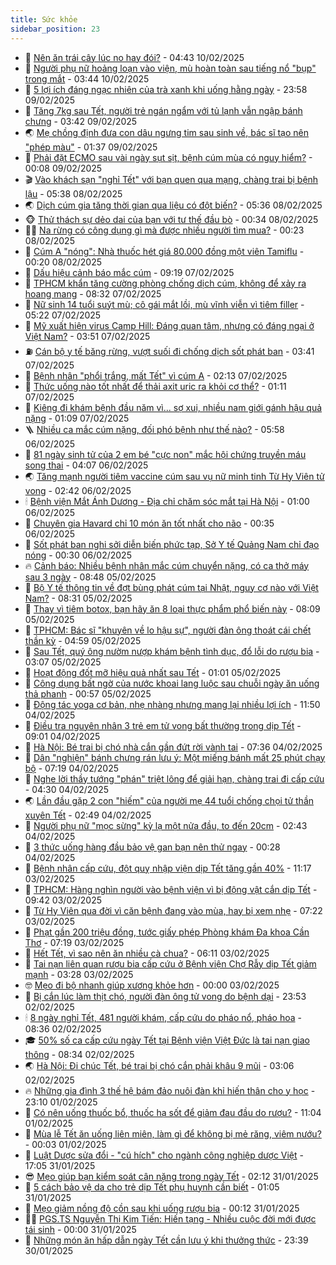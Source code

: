 ```yaml
---
title: Sức khỏe
sidebar_position: 23
---
```


<!-- dantri-suc-khoe:START -->
- 🤔 [Nên ăn trái cây lúc no hay đói?](https://dantri.com.vn/suc-khoe/nen-an-trai-cay-luc-no-hay-doi-20250210110003742.htm) - 04:43 10/02/2025
- 🚦 [Người phụ nữ hoảng loạn vào viện, mù hoàn toàn sau tiếng nổ &quot;bụp&quot; trong mắt](https://dantri.com.vn/suc-khoe/nguoi-phu-nu-hoang-loan-vao-vien-mu-hoan-toan-sau-tieng-no-bup-trong-mat-20250210102123642.htm) - 03:44 10/02/2025
- 🤖 [5 lợi ích đáng ngạc nhiên của trà xanh khi uống hằng ngày](https://dantri.com.vn/suc-khoe/5-loi-ich-dang-ngac-nhien-cua-tra-xanh-khi-uong-hang-ngay-20250207163943327.htm) - 23:58 09/02/2025
- 🐻 [Tăng 7kg sau Tết, người trẻ ngán ngẩm với tủ lạnh vẫn ngập bánh chưng](https://dantri.com.vn/suc-khoe/tang-7kg-sau-tet-nguoi-tre-ngan-ngam-voi-tu-lanh-van-ngap-banh-chung-20250208100436120.htm) - 03:42 09/02/2025
- 🌏 [Mẹ chồng định đưa con dâu ngưng tim sau sinh về, bác sĩ tạo nên &quot;phép màu&quot;](https://dantri.com.vn/suc-khoe/me-chong-dinh-dua-con-dau-ngung-tim-sau-sinh-ve-bac-si-tao-nen-phep-mau-20250209082331389.htm) - 01:37 09/02/2025
- 👺 [Phải đặt ECMO sau vài ngày sụt sịt, bệnh cúm mùa có nguy hiểm?](https://dantri.com.vn/suc-khoe/phai-dat-ecmo-sau-vai-ngay-sut-sit-benh-cum-mua-co-nguy-hiem-20250207155737920.htm) - 00:08 09/02/2025
- 🎬 [Vào khách sạn &quot;nghỉ Tết&quot; với bạn quen qua mạng, chàng trai bị bệnh lậu](https://dantri.com.vn/suc-khoe/vao-khach-san-nghi-tet-voi-ban-quen-qua-mang-chang-trai-bi-benh-lau-20250208104843018.htm) - 05:38 08/02/2025
- 🌏 [Dịch cúm gia tăng thời gian qua liệu có đột biến?](https://dantri.com.vn/suc-khoe/dich-cum-gia-tang-thoi-gian-qua-lieu-co-dot-bien-20250208115758950.htm) - 05:36 08/02/2025
- 🐵 [Thử thách sự dẻo dai của bạn với tư thế đầu bò](https://dantri.com.vn/suc-khoe/thu-thach-su-deo-dai-cua-ban-voi-tu-the-dau-bo-20250204144837003.htm) - 00:34 08/02/2025
- 👨‍🏫 [Na rừng có công dụng gì mà được nhiều người tìm mua?](https://dantri.com.vn/suc-khoe/na-rung-co-cong-dung-gi-ma-duoc-nhieu-nguoi-tim-mua-20250203143439387.htm) - 00:23 08/02/2025
- 🤗 [Cúm A &quot;nóng&quot;: Nhà thuốc hét giá 80.000 đồng một viên Tamiflu](https://dantri.com.vn/suc-khoe/cum-a-nong-nha-thuoc-het-gia-80000-dong-mot-vien-tamiflu-20250208070456233.htm) - 00:20 08/02/2025
- 🫶 [Dấu hiệu cảnh báo mắc cúm](https://dantri.com.vn/suc-khoe/dau-hieu-canh-bao-mac-cum-20250207160218886.htm) - 09:19 07/02/2025
- 🙉 [TPHCM khẩn tăng cường phòng chống dịch cúm, không để xảy ra hoang mang](https://dantri.com.vn/suc-khoe/tphcm-khan-tang-cuong-phong-chong-dich-cum-khong-de-xay-ra-hoang-mang-20250207143444019.htm) - 08:32 07/02/2025
- 🦅 [Nữ sinh 14 tuổi suýt mù; cô gái mắt lồi, mù vĩnh viễn vì tiêm filler](https://dantri.com.vn/suc-khoe/nu-sinh-14-tuoi-suyt-mu-co-gai-mat-loi-mu-vinh-vien-vi-tiem-filler-20250207121452845.htm) - 05:22 07/02/2025
- 🐘 [Mỹ xuất hiện virus Camp Hill: Đáng quan tâm, nhưng có đáng ngại ở Việt Nam?](https://dantri.com.vn/suc-khoe/my-xuat-hien-virus-camp-hill-dang-quan-tam-nhung-co-dang-ngai-o-viet-nam-20250207103644074.htm) - 03:51 07/02/2025
- ⛽️ [Cán bộ y tế băng rừng, vượt suối đi chống dịch sốt phát ban](https://dantri.com.vn/suc-khoe/can-bo-y-te-bang-rung-vuot-suoi-di-chong-dich-sot-phat-ban-20250206203546453.htm) - 03:41 07/02/2025
- 🤡 [Bệnh nhân &quot;phổi trắng, mất Tết&quot; vì cúm A](https://dantri.com.vn/suc-khoe/benh-nhan-phoi-trang-mat-tet-vi-cum-a-20250206172530495.htm) - 02:13 07/02/2025
- 💼 [Thức uống nào tốt nhất để thải axit uric ra khỏi cơ thể?](https://dantri.com.vn/suc-khoe/thuc-uong-nao-tot-nhat-de-thai-axit-uric-ra-khoi-co-the-20250205163245569.htm) - 01:11 07/02/2025
- 🤔 [Kiêng đi khám bệnh đầu năm vì... sợ xui, nhiều nam giới gánh hậu quả nặng](https://dantri.com.vn/suc-khoe/kieng-di-kham-benh-dau-nam-vi-so-xui-nhieu-nam-gioi-ganh-hau-qua-nang-20250206141219008.htm) - 01:09 07/02/2025
- 🪜 [Nhiều ca mắc cúm nặng, đối phó bệnh như thế nào?](https://dantri.com.vn/suc-khoe/nhieu-ca-mac-cum-nang-doi-pho-benh-nhu-the-nao-20250206104036181.htm) - 05:58 06/02/2025
- 📝 [81 ngày sinh tử của 2 em bé &quot;cực non&quot; mắc hội chứng truyền máu song thai](https://dantri.com.vn/suc-khoe/81-ngay-sinh-tu-cua-2-em-be-cuc-non-mac-hoi-chung-truyen-mau-song-thai-20250206101434220.htm) - 04:07 06/02/2025
- 🌏 [Tăng mạnh người tiêm vaccine cúm sau vụ nữ minh tinh Từ Hy Viên tử vong](https://dantri.com.vn/suc-khoe/tang-manh-nguoi-tiem-vaccine-cum-sau-vu-nu-minh-tinh-tu-hy-vien-tu-vong-20250205222313880.htm) - 02:42 06/02/2025
- 🕯 [Bệnh viện Mắt Ánh Dương - Địa chỉ chăm sóc mắt tại Hà Nội](https://dantri.com.vn/suc-khoe/benh-vien-mat-anh-duong-dia-chi-cham-soc-mat-tai-ha-noi-20250123112907088.htm) - 01:00 06/02/2025
- 🦍 [Chuyên gia Havard chỉ 10 món ăn tốt nhất cho não](https://dantri.com.vn/suc-khoe/chuyen-gia-havard-chi-10-mon-an-tot-nhat-cho-nao-20250204075040506.htm) - 00:35 06/02/2025
- 🌈 [Sốt phát ban nghi sởi diễn biến phức tạp, Sở Y tế Quảng Nam chỉ đạo nóng](https://dantri.com.vn/suc-khoe/sot-phat-ban-nghi-soi-dien-bien-phuc-tap-so-y-te-quang-nam-chi-dao-nong-20250205180147528.htm) - 00:30 06/02/2025
- 🔥 [Cảnh báo: Nhiều bệnh nhân mắc cúm chuyển nặng, có ca thở máy sau 3 ngày](https://dantri.com.vn/suc-khoe/canh-bao-nhieu-benh-nhan-mac-cum-chuyen-nang-co-ca-tho-may-sau-3-ngay-20250205153939013.htm) - 08:48 05/02/2025
- 🌊 [Bộ Y tế thông tin về đợt bùng phát cúm tại Nhật, nguy cơ nào với Việt Nam?](https://dantri.com.vn/suc-khoe/bo-y-te-thong-tin-ve-dot-bung-phat-cum-tai-nhat-nguy-co-nao-voi-viet-nam-20250205152538601.htm) - 08:31 05/02/2025
- 🚦 [Thay vì tiêm botox, bạn hãy ăn 8 loại thực phẩm phổ biến này](https://dantri.com.vn/suc-khoe/thay-vi-tiem-botox-ban-hay-an-8-loai-thuc-pham-pho-bien-nay-20250205125816541.htm) - 08:09 05/02/2025
- 🤖 [TPHCM: Bác sĩ &quot;khuyên về lo hậu sự&quot;, người đàn ông thoát cái chết thần kỳ](https://dantri.com.vn/suc-khoe/tphcm-bac-si-khuyen-ve-lo-hau-su-nguoi-dan-ong-thoat-cai-chet-than-ky-20250205113448324.htm) - 04:59 05/02/2025
- 🤡 [Sau Tết, quý ông nườm nượp khám bệnh tình dục, đổ lỗi do rượu bia](https://dantri.com.vn/suc-khoe/sau-tet-quy-ong-nuom-nuop-kham-benh-tinh-duc-do-loi-do-ruou-bia-20250205071514625.htm) - 03:07 05/02/2025
- 💂 [Hoạt động đốt mỡ hiệu quả nhất sau Tết](https://dantri.com.vn/suc-khoe/hoat-dong-dot-mo-hieu-qua-nhat-sau-tet-20250204122602343.htm) - 01:01 05/02/2025
- 🦄 [Công dụng bất ngờ của nước khoai lang luộc sau chuỗi ngày ăn uống thả phanh](https://dantri.com.vn/suc-khoe/cong-dung-bat-ngo-cua-nuoc-khoai-lang-luoc-sau-chuoi-ngay-an-uong-tha-phanh-20250203153309343.htm) - 00:57 05/02/2025
- 🧠 [Động tác yoga cơ bản, nhẹ nhàng nhưng mang lại nhiều lợi ích](https://dantri.com.vn/suc-khoe/dong-tac-yoga-co-ban-nhe-nhang-nhung-mang-lai-nhieu-loi-ich-20250203135129398.htm) - 11:50 04/02/2025
- 🤖 [Điều tra nguyên nhân 3 trẻ em tử vong bất thường trong dịp Tết](https://dantri.com.vn/suc-khoe/dieu-tra-nguyen-nhan-3-tre-em-tu-vong-bat-thuong-trong-dip-tet-20250204155230298.htm) - 09:01 04/02/2025
- 💼 [Hà Nội: Bé trai bị chó nhà cắn gần đứt rời vành tai](https://dantri.com.vn/suc-khoe/ha-noi-be-trai-bi-cho-nha-can-gan-dut-roi-vanh-tai-20250204143233546.htm) - 07:36 04/02/2025
- 🧰 [Dân &quot;nghiện&quot; bánh chưng rán lưu ý: Một miếng bánh mất 25 phút chạy bộ](https://dantri.com.vn/suc-khoe/dan-nghien-banh-chung-ran-luu-y-mot-mieng-banh-mat-25-phut-chay-bo-20250204115809811.htm) - 07:19 04/02/2025
- 🎉 [Nghe lời thầy tướng &quot;phán&quot; triệt lông để giải hạn, chàng trai đi cấp cứu](https://dantri.com.vn/suc-khoe/nghe-loi-thay-tuong-phan-triet-long-de-giai-han-chang-trai-di-cap-cuu-20250204112153150.htm) - 04:30 04/02/2025
- 🌏 [Lần đầu gặp 2 con &quot;hiếm&quot; của người mẹ 44 tuổi chống chọi tử thần xuyên Tết](https://dantri.com.vn/suc-khoe/lan-dau-gap-2-con-hiem-cua-nguoi-me-44-tuoi-chong-choi-tu-than-xuyen-tet-20250204091038629.htm) - 02:49 04/02/2025
- 📝 [Người phụ nữ &quot;mọc sừng&quot; kỳ lạ một nửa đầu, to đến 20cm](https://dantri.com.vn/suc-khoe/nguoi-phu-nu-moc-sung-ky-la-mot-nua-dau-to-den-20cm-20250204094321224.htm) - 02:43 04/02/2025
- 🧠 [3 thức uống hàng đầu bảo vệ gan bạn nên thử ngay](https://dantri.com.vn/suc-khoe/3-thuc-uong-hang-dau-bao-ve-gan-ban-nen-thu-ngay-20250203130553672.htm) - 00:28 04/02/2025
- 🚀 [Bệnh nhân cấp cứu, đột quỵ nhập viện dịp Tết tăng gần 40%](https://dantri.com.vn/suc-khoe/benh-nhan-cap-cuu-dot-quy-nhap-vien-dip-tet-tang-gan-40-20250203181646759.htm) - 11:17 03/02/2025
- 💯 [TPHCM: Hàng nghìn người vào bệnh viện vì bị động vật cắn dịp Tết](https://dantri.com.vn/suc-khoe/tphcm-hang-nghin-nguoi-vao-benh-vien-vi-bi-dong-vat-can-dip-tet-20250203162834798.htm) - 09:42 03/02/2025
- 🫶 [Từ Hy Viên qua đời vì căn bệnh đang vào mùa, hay bị xem nhẹ](https://dantri.com.vn/suc-khoe/tu-hy-vien-qua-doi-vi-can-benh-dang-vao-mua-hay-bi-xem-nhe-20250203141733165.htm) - 07:22 03/02/2025
- 👹 [Phạt gần 200 triệu đồng, tước giấy phép Phòng khám Đa khoa Cần Thơ](https://dantri.com.vn/suc-khoe/phat-gan-200-trieu-dong-tuoc-giay-phep-phong-kham-da-khoa-can-tho-20250203140555424.htm) - 07:19 03/02/2025
- 🤩 [Hết Tết, vì sao nên ăn nhiều cà chua?](https://dantri.com.vn/suc-khoe/het-tet-vi-sao-nen-an-nhieu-ca-chua-20250203105357162.htm) - 06:11 03/02/2025
- 🌊 [Tai nạn liên quan rượu bia cấp cứu ở Bệnh viện Chợ Rẫy dịp Tết giảm mạnh](https://dantri.com.vn/suc-khoe/tai-nan-lien-quan-ruou-bia-cap-cuu-o-benh-vien-cho-ray-dip-tet-giam-manh-20250203102054004.htm) - 03:28 03/02/2025
- 🤓 [Mẹo đi bộ nhanh giúp xương khỏe hơn](https://dantri.com.vn/suc-khoe/meo-di-bo-nhanh-giup-xuong-khoe-hon-20250202200141139.htm) - 00:00 03/02/2025
- 🌝 [Bị cắn lúc làm thịt chó, người đàn ông tử vong do bệnh dại](https://dantri.com.vn/suc-khoe/bi-can-luc-lam-thit-cho-nguoi-dan-ong-tu-vong-do-benh-dai-20250202162538945.htm) - 23:53 02/02/2025
- 🕯 [8 ngày nghỉ Tết, 481 người khám, cấp cứu do pháo nổ, pháo hoa](https://dantri.com.vn/suc-khoe/8-ngay-nghi-tet-481-nguoi-kham-cap-cuu-do-phao-no-phao-hoa-20250202150840784.htm) - 08:36 02/02/2025
- 🎓 [50% số ca cấp cứu ngày Tết tại Bệnh viện Việt Đức là tai nạn giao thông](https://dantri.com.vn/suc-khoe/50-so-ca-cap-cuu-ngay-tet-tai-benh-vien-viet-duc-la-tai-nan-giao-thong-20250202153226260.htm) - 08:34 02/02/2025
- 🌏 [Hà Nội: Đi chúc Tết, bé trai bị chó cắn phải khâu 9 mũi](https://dantri.com.vn/suc-khoe/ha-noi-di-chuc-tet-be-trai-bi-cho-can-phai-khau-9-mui-20250202090941133.htm) - 03:06 02/02/2025
- 🔥 [Những gia đình 3 thế hệ bám đảo nuôi đàn khỉ hiến thân cho y học](https://dantri.com.vn/suc-khoe/nhung-gia-dinh-3-the-he-bam-dao-nuoi-dan-khi-hien-than-cho-y-hoc-20250124084842927.htm) - 23:10 01/02/2025
- 📝 [Có nên uống thuốc bổ, thuốc hạ sốt để giảm đau đầu do rượu?](https://dantri.com.vn/suc-khoe/co-nen-uong-thuoc-bo-thuoc-ha-sot-de-giam-dau-dau-do-ruou-20250128151829538.htm) - 11:04 01/02/2025
- 🧠 [Mùa lễ Tết ăn uống liên miên, làm gì để không bị mẻ răng, viêm nướu?](https://dantri.com.vn/suc-khoe/mua-le-tet-an-uong-lien-mien-lam-gi-de-khong-bi-me-rang-viem-nuou-20250130134705923.htm) - 00:03 01/02/2025
- 🦅 [Luật Dược sửa đổi - &quot;cú hích&quot; cho ngành công nghiệp dược Việt](https://dantri.com.vn/suc-khoe/luat-duoc-sua-doi-cu-hich-cho-nganh-cong-nghiep-duoc-viet-20250124165504886.htm) - 17:05 31/01/2025
- 😎 [Mẹo giúp bạn kiểm soát cân nặng trong ngày Tết](https://dantri.com.vn/suc-khoe/meo-giup-ban-kiem-soat-can-nang-trong-ngay-tet-20250128145732026.htm) - 02:12 31/01/2025
- 🎉 [5 cách bảo vệ da cho trẻ dịp Tết phụ huynh cần biết](https://dantri.com.vn/suc-khoe/5-cach-bao-ve-da-cho-tre-dip-tet-phu-huynh-can-biet-20250125124239645.htm) - 01:05 31/01/2025
- 🫣 [Mẹo giảm nồng độ cồn sau khi uống rượu bia](https://dantri.com.vn/suc-khoe/meo-giam-nong-do-con-sau-khi-uong-ruou-bia-20250129085119403.htm) - 00:12 31/01/2025
- 🧑‍🏫 [PGS.TS Nguyễn Thị Kim Tiến: Hiến tạng - Nhiều cuộc đời mới được tái sinh](https://dantri.com.vn/suc-khoe/pgsts-nguyen-thi-kim-tien-hien-tang-nhieu-cuoc-doi-moi-duoc-tai-sinh-20250124112226451.htm) - 00:00 31/01/2025
- 🥷 [Những món ăn hấp dẫn ngày Tết cần lưu ý khi thưởng thức](https://dantri.com.vn/suc-khoe/nhung-mon-an-hap-dan-ngay-tet-can-luu-y-khi-thuong-thuc-20250125113843542.htm) - 23:39 30/01/2025<!-- dantri-suc-khoe:END -->
